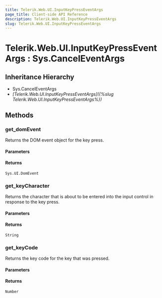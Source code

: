 ```yaml
---
title: Telerik.Web.UI.InputKeyPressEventArgs
page_title: Client-side API Reference
description: Telerik.Web.UI.InputKeyPressEventArgs
slug: Telerik.Web.UI.InputKeyPressEventArgs
---
```


# Telerik.Web.UI.InputKeyPressEventArgs : Sys.CancelEventArgs 

## Inheritance Hierarchy

* Sys.CancelEventArgs
* *[Telerik.Web.UI.InputKeyPressEventArgs]({%slug Telerik.Web.UI.InputKeyPressEventArgs%})*


## Methods

###  get_domEvent

Returns the DOM event object for the key press. 

#### Parameters

#### Returns

`Sys.UI.DomEvent` 

### get_keyCharacter

Returns the character that is about to be entered into the input control in response to the key press. 

#### Parameters

#### Returns

`String` 

### get_keyCode

Returns the key code for the key that was pressed.

#### Parameters

#### Returns

`Number` 



